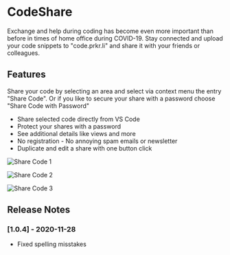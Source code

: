 # CodeShare

Exchange and help during coding has become even more important than before in times of home office during COVID-19. Stay connected and upload your code snippets to "code.prkr.li" and share it with your friends or colleagues.

## Features

Share your code by selecting an area and select via context menu the entry "Share Code". Or if you like to secure your share with a password choose "Share Code with Password"

- Share selected code directly from VS Code
- Protect your shares with a password
- See additional details like views and more
- No registration - No annoying spam emails or newsletter
- Duplicate and edit a share with one button click

![Share Code 1](https://code.prkr.li/img/vscode_extension_1.png)

![Share Code 2](https://code.prkr.li/img/vscode_extension_2.png)

![Share Code 3](https://code.prkr.li/img/vscode_extension_3.png)

## Release Notes

### [1.0.4] - 2020-11-28

- Fixed spelling misstakes
